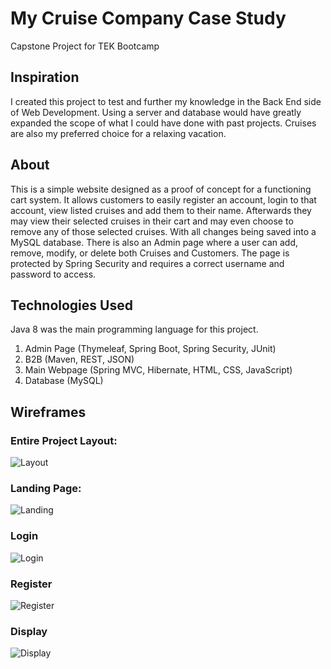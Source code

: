 # My Cruise Company Case Study
 Capstone Project for TEK Bootcamp

## Inspiration
I created this project to test and further my knowledge in the Back End side of Web Development. Using a server and database would have greatly expanded the scope of what I could have done with past projects. Cruises are also my preferred choice for a relaxing vacation. 

## About
This is a simple website designed as a proof of concept for a functioning cart system. It allows customers to easily register an account, login to that account, view listed cruises and add them to their name. Afterwards they may view their selected cruises in their cart and may even choose to remove any of those selected cruises. With all changes being saved into a MySQL database. There is also an Admin page where a user can add, remove, modify, or delete both Cruises and Customers. The page is protected by Spring Security and requires a correct username and password to access. 

## Technologies Used
Java 8 was the main programming language for this project.
   1. Admin Page (Thymeleaf, Spring Boot, Spring Security, JUnit)
   2. B2B (Maven, REST, JSON)
   3. Main Webpage (Spring MVC, Hibernate, HTML, CSS, JavaScript) 
   4. Database (MySQL)
   

## Wireframes
### Entire Project Layout:
![Layout](https://i.imgur.com/o4amH9s.png)

### Landing Page:
![Landing](https://i.imgur.com/SRgpFM3.png)

### Login
![Login](https://i.imgur.com/b3USTL4.png)


### Register
![Register](https://i.imgur.com/q38XGaM.png)

### Display
![Display](https://i.imgur.com/HZg0Gs0.png)

